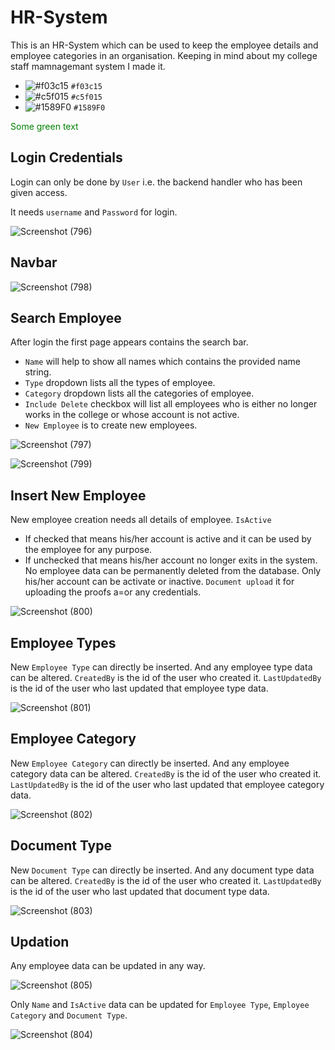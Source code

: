 # HR-System
This is an HR-System which can be used to keep the employee details and employee categories in an organisation. Keeping in mind about my college staff mamnagemant system I made it. 

- ![#f03c15](https://via.placeholder.com/15/f03c15/000000?text=+ASP.NET) `#f03c15`
- ![#c5f015](https://via.placeholder.com/15/c5f015/000000?text=+SQLServer) `#c5f015`
- ![#1589F0](https://via.placeholder.com/15/1589F0/000000?text=+C#) `#1589F0`

<span style="color: green"> Some green text </span>



## Login Credentials

Login can only be done by `User` i.e. the backend handler who has been given access.

It needs `username` and `Password` for login. 


![Screenshot (796)](https://user-images.githubusercontent.com/70569920/127445930-c184f748-e1cf-4b2d-b6b1-5a05d59e5fa8.png)



## Navbar

![Screenshot (798)](https://user-images.githubusercontent.com/70569920/127456231-3044318d-0b3e-4e04-a5a5-e0b4c096a5dd.png)



## Search Employee

After login the first page appears contains the search bar. 

- `Name` will help to show all names which contains the provided name string.
- `Type` dropdown lists all the types of employee.
- `Category` dropdown lists all the categories of employee.
- `Include Delete` checkbox will list all employees who is either no longer works in the college or whose account is not active.
- `New Employee` is to create new employees.


![Screenshot (797)](https://user-images.githubusercontent.com/70569920/127456933-5d0a000a-0f00-43ec-8795-1beaa8123935.png)





![Screenshot (799)](https://user-images.githubusercontent.com/70569920/127477095-de778d8a-8a44-40ab-b89f-8edbec8f6294.png)



## Insert New Employee

New employee creation needs all details of employee.
`IsActive` 
- If checked that means his/her account is active and it can be used by the employee for any purpose.
- If unchecked that means his/her account no longer exits in the system.
No employee data can be permanently deleted from the database. Only his/her account can be activate or inactive.
`Document upload` it for uploading the proofs a=or any credentials.


![Screenshot (800)](https://user-images.githubusercontent.com/70569920/127477856-10648406-b451-425e-aa71-da9ffac0eccd.png)



## Employee Types

New `Employee Type` can directly be inserted. And any employee type data can be altered.
`CreatedBy` is the id of the user who created it.
`LastUpdatedBy` is the id of the user who last updated that employee type data.


![Screenshot (801)](https://user-images.githubusercontent.com/70569920/127478952-2e15cff8-0d45-4f72-b43a-97059bf0d4d7.png)



## Employee Category

New `Employee Category` can directly be inserted. And any employee category data can be altered.
`CreatedBy` is the id of the user who created it.
`LastUpdatedBy` is the id of the user who last updated that employee category data.


![Screenshot (802)](https://user-images.githubusercontent.com/70569920/127479524-25b86502-d595-4de0-97a6-b26a7a1286c3.png)



## Document Type

New `Document Type` can directly be inserted. And any document type data can be altered.
`CreatedBy` is the id of the user who created it.
`LastUpdatedBy` is the id of the user who last updated that document type data.


![Screenshot (803)](https://user-images.githubusercontent.com/70569920/127479833-87afd9a4-0c0f-4595-a5a3-83115b7aab60.png)



## Updation

Any employee data can be updated in any way.


![Screenshot (805)](https://user-images.githubusercontent.com/70569920/127480807-95b23043-ccb6-4e4b-92fc-6e08c0060fd7.png)



Only `Name` and `IsActive` data can be updated for `Employee Type`, `Employee Category` and `Document Type`.


![Screenshot (804)](https://user-images.githubusercontent.com/70569920/127480176-a6967583-9860-4e80-945b-32dfc8e96a0b.png)




